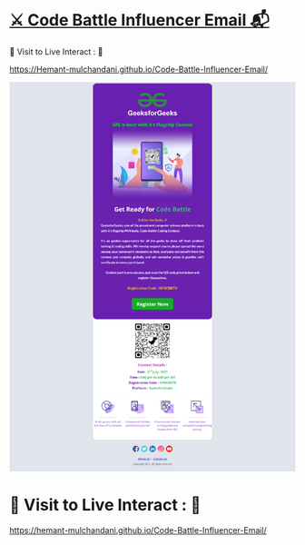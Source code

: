 # [⚔️ Code Battle Influencer Email 📬](https://hemant-mulchandani.github.io/Code-Battle-Influencer-Email/)

  📌 Visit to Live Interact : 🔗

  https://Hemant-mulchandani.github.io/Code-Battle-Influencer-Email/ 


![Mail Capture](Code%20Battle%20Influencer%20Mail%20Capture-1.png)

# 📌 Visit to Live Interact : 🔗

https://hemant-mulchandani.github.io/Code-Battle-Influencer-Email/ 

